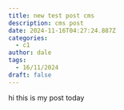 ```yaml
---
title: new test post cms
description: cms post
date: 2024-11-16T04:27:24.887Z
categories:
  - c1
author: dale
tags:
  - 16/11/2024
draft: false
---
```

h﻿i this is my post today